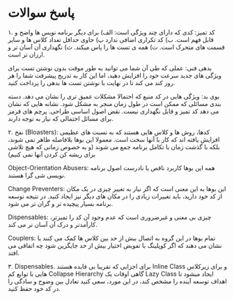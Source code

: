 # پاسخ سوالات
۱. کد تمیز: کدی که دارای چند ویژگی است:
الف) برای دیگر برنامه نویس ها واضح و قابل فهم است.
ب) کد تکراری اضافی ندارد
پ) حاوی حداقل تعداد کلاس ها و سایر قسمت های متحرک است.
ت) همه ی تست ها را پاس میکند.
ث) نگهداری آن آسان تر و ارزان تر است.

بدهی فنی: عملی که طی آن شما می توانید به طور موقت بدون نوشتن تست برای ویژگی های جدید سرعت خود را افزایش دهید، اما این کار به تدریج پیشرفت شما را هر روز کند می کند تا در نهایت با نوشتن تست ها بدهی را پرداخت کنید.

بوی بد: ویژگی هایی در کد منبع که احتمالا مشکلات عمیق تری را نشان می دهد.
دسته بندی مسائلی که ممکن است در طول زمان منجر به مشکل شود.
نشانه هایی که نشان می دهد کد تمیز و قابل نگهداری نیست.
نقض اصول اساسی طراحی.
پرچم های قرمز برای مسائل احتمالی که نیاز به توجه دارند.


۲. نفخ (Bloasters): کدها، روش ها و کلاس هایی هستند که به نسبت های عظیمی افزایش یافته اند که کار با آنها سخت است. معمولا این بوها بلافاصله ظاهر نمی شوند، بلکه با گذشت زمان با تکامل برنامه جمع می شوند (و به خصوص زمانی که هیچ تلاشی برای ریشه کن کردن آنها نمی کنیم)

Object-Orientation Abusers: همه این بوها کاربرد ناقص یا نادرست اصول برنامه نویسی شی گرا هستند.

Change Preventers: این بوها به این معنی است که اگر نیاز به تغییر چیزی در یک مکان از کد خود دارید، باید تغییرات زیادی را در مکان های دیگر نیز ایجاد کنید. در نتیجه توسعه برنامه بسیار پیچیده تر و گران تر می شود.

Dispensables: چیزی بی معنی و غیرضروری است که عدم وجود آن کد را تمیزتر، کارآمدتر و درک آن آسان تر می کند.

Couplers: تمام بوها در این گروه به اتصال بیش از حد بین کلاس ها کمک می کنند یا نشان می دهند که اگر کوپلینگ با تفویض اختیار بیش از حد جایگزین شود چه اتفاقی می افتد.


۳. Dispensables.
برای اجزایی که تقریبا بی فایده هستند Inline Class و برای زیرکلاس هایی با توابع کم Collapse Hierarchy
گاهی اوقات یک Lazy Class ایجاد میشود تا اهداف توسعه آینده را مشخص کند، در این مورد، سعی کنید تعادل بین وضوح و سادگی را در کد خود حفظ کنید.
